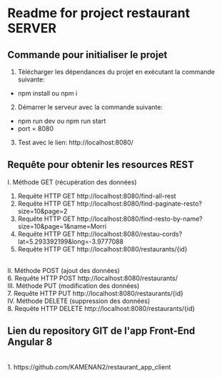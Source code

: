 <h1>Readme for project restaurant SERVER</h1>
<h2>Commande pour initialiser le projet</h2>

1. Télécharger les dépendances du projet en exécutant la commande suivante:
* npm install ou npm i
2. Démarrer le serveur avec la commande suivante:
* npm run dev ou npm run start
* port = 8080
3. Test avec le lien: http://localhost:8080/<br/>

<h2>Requête pour obtenir les resources REST</h2>

I. Méthode GET (récupération des données) <br/>
1. Requête HTTP GET http://localhost:8080/find-all-rest <br/>
2. Requête HTTP GET http://localhost:8080/find-paginate-resto?size=10&page=2 <br/>
3. Requête HTTP GET http://localhost:8080/find-resto-by-name?size=10&page=1&name=Morri <br/>
4. Requête HTTP GET http://localhost:8080/restau-cords?lat=5.293392199&long=-3.9777088 <br/>
5. Requête HTTP GET http://localhost:8080/restaurants/{id} <br/>
<br/>
II. Méthode POST (ajout des données)<br/>
6. Requête HTTP POST http://localhost:8080/restaurants/
<br/>
III. Méthode PUT (modification des données)<br/>
7. Requête HTTP PUT http://localhost:8080/restaurants/{id}
<br/>
IV. Méthode DELETE (suppression des données)<br/>
8. Requête HTTP DELETE http://localhost:8080/restaurants/{id}
<br/>
<h2>Lien du repository GIT de l'app Front-End Angular 8</h2>
<br/>
1. https://github.com/KAMENAN2/restaurant_app_client
